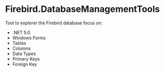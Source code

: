 # Firebird.DatabaseManagementTools

Tool to explorer the Firebird database focus on:
+ .NET 5.0
+ Windows Forms
+ Tables
+ Columns
+ Data Types
+ Primary Keys
+ Foreign Key
